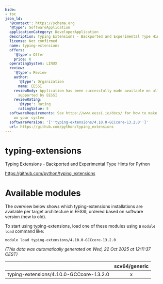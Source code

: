 ```yaml
---
hide:
- toc
json_ld:
  '@context': https://schema.org
  '@type': SoftwareApplication
  applicationCategory: DeveloperApplication
  description: Typing Extensions - Backported and Experimental Type Hints for Python
  license: Not confirmed
  name: typing-extensions
  offers:
    '@type': Offer
    price: 0
  operatingSystem: LINUX
  review:
    '@type': Review
    author:
      '@type': Organization
      name: EESSI
    reviewBody: Application has been successfully made available on all architectures
      supported by EESSI
    reviewRating:
      '@type': Rating
      ratingValue: 5
  softwareRequirements: See https://www.eessi.io/docs/ for how to make EESSI available
    on your system
  softwareVersion: '[''typing-extensions/4.10.0-GCCcore-13.2.0'']'
  url: https://github.com/python/typing_extensions
---
```


typing-extensions
=================


Typing Extensions - Backported and Experimental Type Hints for Python

https://github.com/python/typing_extensions
# Available modules


The overview below shows which typing-extensions installations are available per target architecture in EESSI, ordered based on software version (new to old).

To start using typing-extensions, load one of these modules using a `module load` command like:

```shell
module load typing-extensions/4.10.0-GCCcore-13.2.0
```

*(This data was automatically generated on Wed, 22 Oct 2025 at 12:11:37 CEST)*

| |scv64/generic|
| :---: | :---: |
|typing-extensions/4.10.0-GCCcore-13.2.0|x|
